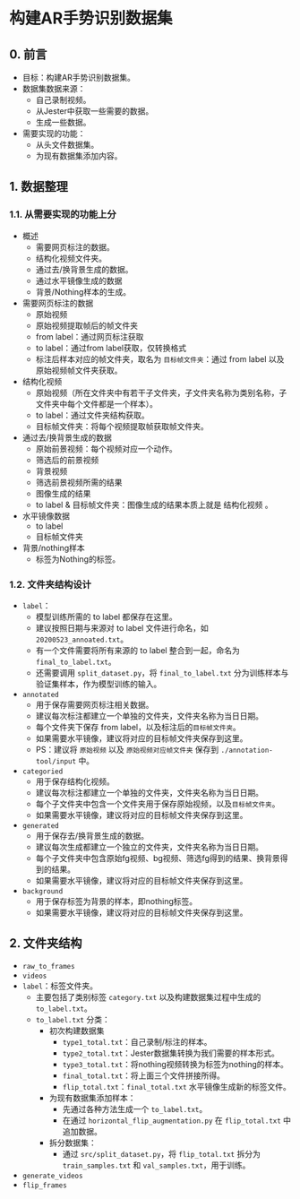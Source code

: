 # 构建AR手势识别数据集

## 0. 前言
+ 目标：构建AR手势识别数据集。
+ 数据集数据来源：
  + 自己录制视频。
  + 从Jester中获取一些需要的数据。
  + 生成一些数据。
+ 需要实现的功能：
  + 从头文件数据集。
  + 为现有数据集添加内容。


## 1. 数据整理

### 1.1. 从需要实现的功能上分
+ 概述
  + 需要网页标注的数据。
  + 结构化视频文件夹。
  + 通过去/换背景生成的数据。
  + 通过水平镜像生成的数据
  + 背景/Nothing样本的生成。
+ 需要网页标注的数据
  + 原始视频
  + 原始视频提取帧后的帧文件夹
  + from label：通过网页标注获取
  + to label：通过from label获取，仅转换格式
  + 标注后样本对应的帧文件夹，取名为 `目标帧文件夹`：通过 from label 以及原始视频帧文件夹获取。
+ 结构化视频
  + 原始视频（所在文件夹中有若干子文件夹，子文件夹名称为类别名称，子文件夹中每个文件都是一个样本）。
  + to label：通过文件夹结构获取。
  + 目标帧文件夹：将每个视频提取帧获取帧文件夹。
+ 通过去/换背景生成的数据
  + 原始前景视频：每个视频对应一个动作。
  + 筛选后的前景视频
  + 背景视频
  + 筛选前景视频所需的结果
  + 图像生成的结果
  + to label & 目标帧文件夹：图像生成的结果本质上就是 结构化视频 。
+ 水平镜像数据
  + to label
  + 目标帧文件夹
+ 背景/nothing样本
  + 标签为Nothing的标签。


### 1.2. 文件夹结构设计
+ `label`：
  + 模型训练所需的 to label 都保存在这里。
  + 建议按照日期与来源对 to label 文件进行命名，如 `20200523_annoated.txt`。
  + 有一个文件需要将所有来源的 to label 整合到一起，命名为 `final_to_label.txt`。
  + 还需要调用 `split_dataset.py`，将 `final_to_label.txt` 分为训练样本与验证集样本，作为模型训练的输入。
+ `annotated`
  + 用于保存需要网页标注相关数据。
  + 建议每次标注都建立一个单独的文件夹，文件夹名称为当日日期。
  + 每个文件夹下保存 from label，以及标注后的`目标帧文件夹`。
  + 如果需要水平镜像，建议将对应的目标帧文件夹保存到这里。
  + PS：建议将 `原始视频` 以及 `原始视频对应帧文件夹` 保存到 `./annotation-tool/input` 中。
+ `categoried`
  + 用于保存结构化视频。
  + 建议每次标注都建立一个单独的文件夹，文件夹名称为当日日期。
  + 每个子文件夹中包含一个文件夹用于保存原始视频，以及`目标帧文件夹`。
  + 如果需要水平镜像，建议将对应的目标帧文件夹保存到这里。
+ `generated`
  + 用于保存去/换背景生成的数据。
  + 建议每次生成都建立一个独立的文件夹，文件夹名称为当日日期。
  + 每个子文件夹中包含原始fg视频、bg视频、筛选fg得到的结果、换背景得到的结果。
  + 如果需要水平镜像，建议将对应的目标帧文件夹保存到这里。
+ `background`
  + 用于保存标签为背景的样本，即nothing标签。
  + 如果需要水平镜像，建议将对应的目标帧文件夹保存到这里。


## 2. 文件夹结构
+ `raw_to_frames`
+ `videos`
+ `label`：标签文件夹。
  + 主要包括了类别标签 `category.txt` 以及构建数据集过程中生成的 `to_label.txt`。
  + `to_label.txt` 分类：
    + 初次构建数据集
      + `type1_total.txt`：自己录制/标注的样本。
      + `type2_total.txt`：Jester数据集转换为我们需要的样本形式。
      + `type3_total.txt`：将nothing视频转换为标签为nothing的样本。
      + `final_total.txt`：将上面三个文件拼接所得。
      + `flip_total.txt`：`final_total.txt` 水平镜像生成新的标签文件。
    + 为现有数据集添加样本：
      + 先通过各种方法生成一个 `to_label.txt`。
      + 在通过 `horizontal_flip_augmentation.py` 在 `flip_total.txt` 中追加数据。
    + 拆分数据集：
      + 通过 `src/split_dataset.py`，将 `flip_total.txt` 拆分为 `train_samples.txt` 和 `val_samples.txt`，用于训练。
+ `generate_videos`
+ `flip_frames`